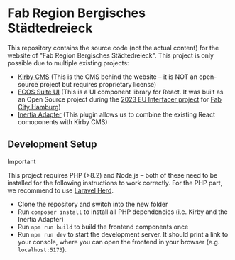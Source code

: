 # Fab Region Bergisches Städtedreieck


This repository contains the source code (not the actual content) for the website of "Fab Region Bergisches Städtedreieck". This project is only possible due to multiple existing projects:

- [Kirby CMS](https://getkirby.com) (This is the CMS behind the website – it is NOT an open-source project but requires proprietary license)
- [FCOS Suite UI](https://gitlab.fabcity.hamburg/fcos-suite/fcos-suite-ui) (This is a UI component library for React. It was built as an Open Source project during the [2023 EU Interfacer project](https://www.interfacerproject.eu/) for [Fab City Hamburg](https://www.fabcity.hamburg))
- [Inertia Adapter](https://plugins.getkirby.com/tobimori/inertia) (This plugin allows us to combine the existing React comoponents with Kirby CMS)

## Development Setup
> [!IMPORTANT]
> This project requires PHP (>8.2) and Node.js – both of these need to be installed for the following instructions to work correctly. For the PHP part, we recommend to use [Laravel Herd](https://herd.laravel.com/).
- Clone the repository and switch into the new folder
- Run `composer install` to install all PHP dependencies (i.e. Kirby and the Inertia Adapter)
- Run `npm run build` to build the frontend components once
- Run `npm run dev` to start the development server. It should print a link to your console, where you can open the frontend in your browser (e.g. `localhost:5173`).